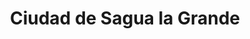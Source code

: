 ---
title: Ciudad de Sagua la Grande
url: /ciudad-de-sagua-la-grande/
latitude: 22.806
longitude: -80.086
---